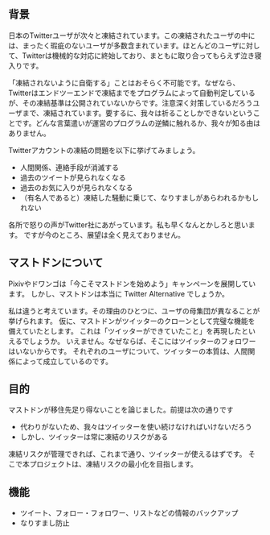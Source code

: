 ## 背景
日本のTwitterユーザが次々と凍結されています。この凍結されたユーザの中には、まったく瑕疵のないユーザが多数含まれています。ほとんどのユーザに対して、Twitterは機械的な対応に終始しており、まともに取り合ってもらえず泣き寝入りです。

「凍結されないように自衛する」ことはおそらく不可能です。なぜなら、Twitterはエンドツーエンドで凍結までをプログラムによって自動判定しているが、その凍結基準は公開されていないからです。注意深く対策しているだろうユーザまで、凍結されています。要するに、我々は祈ることしかできないということです。どんな言葉遣いが運営のプログラムの逆鱗に触れるか、我々が知る由はありません。

Twitterアカウントの凍結の問題を以下に挙げてみましょう。

* 人間関係、連絡手段が消滅する
* 過去のツイートが見られなくなる
* 過去のお気に入りが見られなくなる
* （有名人であると）凍結した騒動に乗じて、なりすましがあらわれるかもしれない

各所で怒りの声がTwitter社にあがっています。私も早くなんとかしろと思います。
ですが今のところ、展望は全く見えておりません。

## マストドンについて
Pixivやドワンゴは「今こそマストドンを始めよう」キャンペーンを展開しています。
しかし、マストドンは本当に Twitter Alternative でしょうか。

私は違うと考えています。その理由のひとつに、ユーザの母集団が異なることが挙げられます。
仮に、マストドンがツイッターのクローンとして完璧な機能を備えていたとします。
これは「ツイッターができていたこと」を再現したといえるでしょうか。
いえません。なぜならば、そこにはツイッターのフォロワーはいないからです。
それぞれのユーザについて、ツイッターの本質は、人間関係によって成立しているのです。

## 目的
マストドンが移住先足り得ないことを論じました。前提は次の通りです

* 代わりがないため、我々はツイッターを使い続けなければいけないだろう
* しかし、ツイッターは常に凍結のリスクがある

凍結リスクが管理できれば、これまで通り、ツイッターが使えるはずです。
そこで本プロジェクトは、凍結リスクの最小化を目指します。

## 機能

* ツイート、フォロー・フォロワー、リストなどの情報のバックアップ
* なりすまし防止
